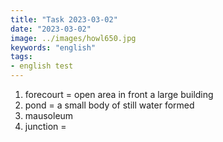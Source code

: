 ```yaml
---
title: "Task 2023-03-02"
date: "2023-03-02"
image: ../images/howl650.jpg
keywords: "english"
tags:
- english test
---
```


1. forecourt = open area in front a large building
2. pond = a small body of still water formed
3. mausoleum
4. junction =
